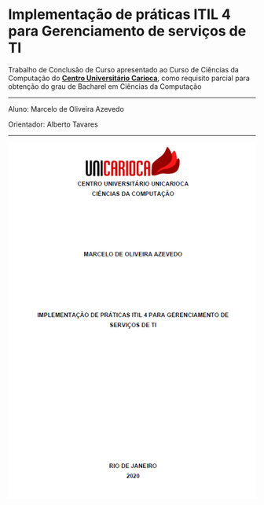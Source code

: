# Implementação de práticas ITIL 4 para Gerenciamento de serviços de TI

Trabalho de Conclusão de Curso apresentado ao Curso de Ciências da Computação do **[Centro Universitário Carioca](https://unicarioca.edu.br/)**, como requisito parcial para obtenção do grau de Bacharel em Ciências da Computação

---

Aluno: Marcelo de Oliveira Azevedo

Orientador: Alberto Tavares

---

<p align="center">
  <img alt="Unicarioca" src=".github/cover.png" width="640px">
</p>
